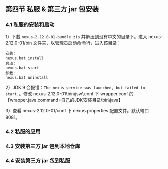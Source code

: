 ## 第四节 私服 & 第三方 jar 包安装



### 4.1 私服的安装和启动

1）下载 `nexus-2.12.0-01-bundle.zip` 并解压到没有中文的目录下。进入 nexus-2.12.0-01/bin 文件夹，以管理员启动命令行，进入该目录：

```
安装：
nexus.bat install
启动：
nexus.bat start
卸载：
nexus.bat uninstall
```

2）JDK 9 会报错：`The nexus service was launched, but failed to start.`。修改 nexus-2.12.0-01\bin\jsw\conf 下 wrapper.conf 的 【wrapper.java.command=自己的JDK安装目录\bin\java】

3）查看 nexus-2.12.0-01/conf 下 nexus.properties 配置文件。默认端口 8081。


### 4.2 私服的应用




### 4.3 安装第三方 jar 包到本地仓库




### 4.4 安装第三方 jar 包到私服